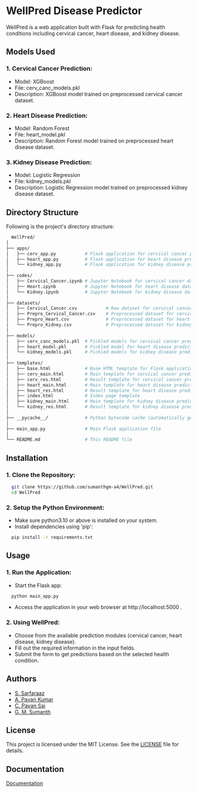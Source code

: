 
# WellPred Disease Predictor

WellPred is a web application built with Flask for predicting health conditions including cervical cancer, heart disease, and kidney disease.


## Models Used

### 1. Cervical Cancer Prediction:
- Model: XGBoost
- File: cerv_canc_models.pkl
- Description: XGBoost model trained on preprocessed cervical cancer dataset.

### 2. Heart Disease Prediction:
- Model: Random Forest
- File: heart_model.pkl
- Description: Random Forest model trained on preprocessed heart disease dataset.

### 3. Kidney Disease Prediction:
-  Model: Logistic Regression
- File: kidney_models.pkl
- Description: Logistic Regression model trained on preprocessed kidney disease dataset.

## Directory Structure

Following is the project's directory structure:

```bash
  WellPred/
│
├── apps/
│   ├── cerv_app.py           # Flask application for cervical cancer prediction
│   ├── heart_app.py          # Flask application for heart disease prediction
│   └── kidney_app.py         # Flask application for kidney disease prediction
│
├── codes/
│   ├── Cervical_Cancer.ipynb # Jupyter Notebook for cervical cancer data analysis
│   ├── Heart.ipynb           # Jupyter Notebook for heart disease data analysis
│   └── Kidney.ipynb          # Jupyter Notebook for kidney disease data analysis
│
├── datasets/
│   ├── Cervical_Cancer.csv           # Raw dataset for cervical cancer
│   ├── Prepro_Cervical_Cancer.csv    # Preprocessed dataset for cervical cancer
│   ├── Prepro_Heart.csv              # Preprocessed dataset for heart disease
│   └── Prepro_Kidney.csv             # Preprocessed dataset for kidney disease
│
├── models/
│   ├── cerv_canc_models.pkl  # Pickled models for cervical cancer prediction
│   ├── heart_model.pkl       # Pickled model for heart disease prediction
│   └── kidney_models.pkl     # Pickled models for kidney disease prediction
│
├── templates/
│   ├── base.html             # Base HTML template for Flask application
│   ├── cerv_main.html        # Main template for cervical cancer prediction
│   ├── cerv_res.html         # Result template for cervical cancer prediction
│   ├── heart_main.html       # Main template for heart disease prediction
│   ├── heart_res.html        # Result template for heart disease prediction
│   ├── index.html            # Index page template
│   ├── kidney_main.html      # Main template for kidney disease prediction
│   └── kidney_res.html       # Result template for kidney disease prediction
│
├── __pycache__/              # Python bytecode cache (automatically generated)
│
├── main_app.py               # Main Flask application file
│
└── README.md                 # This README file

```


## Installation

### 1. Clone the Repository:

```bash
  git clone https://github.com/sumanthgm-a4/WellPred.git
  cd WellPred
```

### 2. Setup the Python Environment:

- Make sure python3.10 or above is installed on your system.
- Install dependencies using 'pip':
```bash
  pip install -r requirements.txt
```

## Usage

### 1. Run the Application:
- Start the Flask app:
```bash
  python main_app.py
```
- Access the application in your web browser at http://localhost:5000 .

### 2. Using WellPred:
- Choose from the available prediction modules (cervical cancer, heart disease, kidney disease).
- Fill out the required information in the input fields.
- Submit the form to get predictions based on the selected health condition.
## Authors

- [S. Sarfaraaz](https://www.github.com/sarfaraaz97)
- [A. Pavan Kumar](https://www.github.com/pavan07071)
- [C. Pavan Sai](https://www.github.com/)
- [G. M. Sumanth](https://www.github.com/gmsumanth-a4)


## License

This project is licensed under the MIT License. See the [LICENSE](https://github.com/sumanthgm-a4/WellPred_Disease_Predictor/blob/main/LICENSE) file for details.


## Documentation

[Documentation](https://linktodocumentation)
